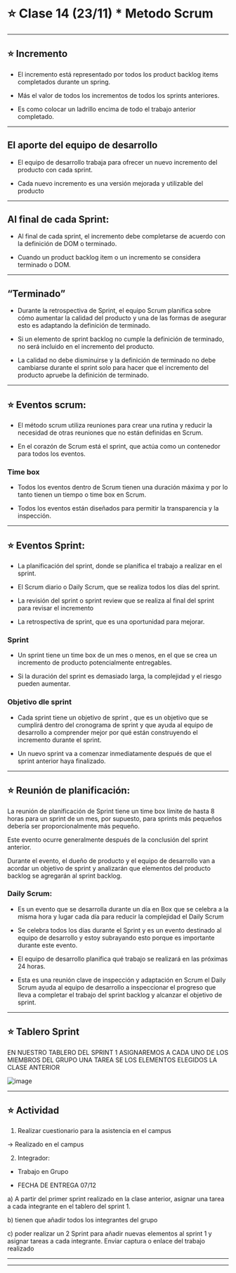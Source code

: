 # :star: Clase 14 (23/11) * Metodo Scrum

---

## :star: Incremento

- El incremento está representado por todos los product backlog items completados durante un spring.

- Más el valor de todos los incrementos de todos los sprints anteriores.

- Es como colocar  un ladrillo  encima de todo el trabajo anterior completado.

---

## El aporte del equipo de desarrollo

- El equipo de desarrollo trabaja para ofrecer un nuevo incremento del producto con cada sprint.

- Cada nuevo incremento es una versión mejorada y utilizable del producto

---

## Al final de cada Sprint:

- Al final de cada sprint, el incremento debe completarse de acuerdo con la definición de DOM o terminado.

- Cuando un product backlog item o un incremento se considera terminado o DOM.

---

## “Terminado”

- Durante la retrospectiva de Sprint, el equipo Scrum planifica sobre cómo aumentar la calidad del producto y una de las formas de asegurar esto es adaptando la definición de terminado.

- Si un elemento de sprint backlog no cumple la definición de terminado, no será incluido en el incremento del producto.

- La calidad no debe disminuirse y la definición de terminado no debe cambiarse durante el sprint solo para hacer que el incremento del producto apruebe la definición de terminado.

---

## :star: Eventos scrum:

- El método scrum utiliza reuniones para crear una rutina y reducir la necesidad de otras reuniones que no están definidas en Scrum.

- En el corazón de Scrum está el sprint, que actúa como un contenedor para todos los eventos.

### Time box

- Todos los eventos dentro de Scrum tienen una duración máxima y por lo tanto tienen un tiempo o time box en Scrum.

- Todos los eventos están diseñados para permitir la transparencia y la inspección.

---

## :star: Eventos Sprint:

- La planificación del sprint, donde se planifica el trabajo a realizar en el sprint.

- El Scrum diario o Daily Scrum, que se realiza todos los días del sprint.

- La revisión del sprint o sprint review que se realiza al final del sprint para revisar el incremento

- La retrospectiva de sprint, que es una oportunidad para mejorar.

### Sprint

- Un sprint tiene un time box de un mes o menos, en el que se crea un incremento de producto potencialmente entregables.

- Si la duración del sprint es demasiado larga, la complejidad y el riesgo pueden aumentar.

### Objetivo dle sprint

- Cada sprint tiene un objetivo de sprint , que es un objetivo que se cumplirá dentro del cronograma de sprint y que ayuda al equipo de desarrollo a comprender mejor por qué están construyendo el incremento durante el sprint.

- Un nuevo sprint va a comenzar inmediatamente después de que el sprint anterior haya finalizado.

---

## :star: Reunión de planificación:

La reunión de planificación de Sprint tiene un time box límite de hasta 8 horas para un sprint de un mes, por supuesto, para sprints más pequeños debería ser proporcionalmente más pequeño.

Este evento ocurre generalmente después de la conclusión del sprint anterior.

Durante el evento, el dueño de producto y el equipo de desarrollo van a acordar un objetivo de sprint y analizarán que elementos del producto backlog se agregarán al sprint backlog.

### Daily Scrum:

- Es un evento que se desarrolla durante un día en Box que se celebra a la misma hora y lugar cada día para reducir la complejidad el Daily Scrum

- Se celebra todos los días durante el Sprint y es un evento destinado al equipo de desarrollo y estoy subrayando esto porque es importante durante este evento.

- El equipo de desarrollo planifica qué trabajo se realizará en las próximas 24 horas.

- Esta es una reunión clave de inspección y adaptación en Scrum el Daily Scrum ayuda al equipo de desarrollo a inspeccionar el progreso que lleva a completar el trabajo del sprint backlog y alcanzar el objetivo de sprint.

---

## :star: Tablero Sprint

EN NUESTRO TABLERO DEL SPRINT 1 ASIGNAREMOS A CADA UNO DE LOS MIEMBROS DEL GRUPO UNA TAREA SE LOS ELEMENTOS ELEGIDOS LA CLASE ANTERIOR

![image](https://user-images.githubusercontent.com/72580574/203655309-ffb12ae4-58dc-4765-a65c-b3e32c585fd4.png)


---


## :star: Actividad

1. Realizar cuestionario para la asistencia en el campus

-> Realizado en el campus

2. Integrador:
 
- Trabajo en Grupo 

- FECHA DE ENTREGA 07/12

a) A partir del primer sprint realizado en la clase anterior, asignar una tarea a cada integrante en el tablero del sprint 1.

b) tienen que añadir todos los integrantes del grupo
 
c) poder realizar un 2 Sprint para añadir nuevas elementos al sprint 1 y asignar tareas a cada integrante. Enviar captura o enlace del trabajo realizado

---
 ---
